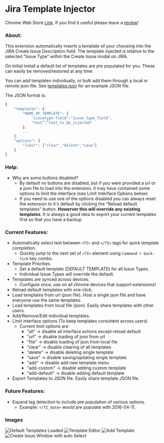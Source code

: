 # Jira Template Injector

Chrome Web Store [Link](https://chrome.google.com/webstore/detail/jira-template-injector/hmhpegjieopgbdmpocdmfkafjgcdmhha).
If you find it useful please leave a [review](https://chrome.google.com/webstore/detail/jira-template-injector/hmhpegjieopgbdmpocdmfkafjgcdmhha/reviews)!

### About:

This extension automatically inserts a template of your choosing into the JIRA Create Issue Description field. The template injected is relative to the selected “Issue Type” within the Create Issue modal on JIRA.

On initial install a default list of templates are pre populated for you. These can easily be removed/restored at any time.

You can add templates individually, or bulk add them through a local or remote json file. See [templates.json](https://github.com/rdbrck/jira-description-extension/blob/master/src/data/templates.json) for an example JSON file.

The JSON format is:

```javascript
{
	"templates": {
    	"NAME_OF_TEMPLATE": {
        	"issuetype-field":"issue_type_field",
            "text”:”text_to_be_injected"
        },
    	...
    },
    "options": {
        "limit": ["clear","delete","save"]
    }
}
```

### Help:

* Why are some buttons disabled?
    * By default no buttons are disabled, but if you were provided a url or a json file to load into the extension, it may have contained some options to limit the interface (see Limit Interface Options below)
    * If you need to use one of the options disabled you can always reset the extension to it's default by clicking the "Reload default templates" button. **Howerver this will override any existing templates**. It is always a good idea to export your current templates first so that you have a backup

### Current Features:

* Automatically select text between ```<TI>``` and ```</TI>``` tags for quick template completion.
  * Quickly jump to the next set of ```<TI>``` element using ```Command + back-tick``` key combo.
* Template Priorities.
  * Set a default template (DEFAULT TEMPLATE) for all Issue Types.
  * Individual Issue Types will override the default.
* Templates are synced across devices.
  * Configure once, use on all chrome devices that support extensions!
* Reload default templates with one click.
* Load templates from url (json file). Host a single json file and have everyone use the same templates.
* Load templates from local file (json). Easily share templates with other users.
* Add/Remove/Edit individual templates.
* Limit interface options (To keep templates consistent across users)
    * Current limit options are:
        * "all"         -> disable all interface actions except reload default
        * "url"         -> disable loading of json from url
        * "file"        -> disable loading of json from local file
        * "clear"       -> disable clearing of all templates
        * "delete"      -> disable deleting single template
        * "save"        -> disable saving/updating single template
        * "add"         -> disable add new template menu
        * "add-custom"  -> disable adding custom template
        * "add-default" -> disable adding default template
* Export Templates to JSON file. Easily share template JSON file.

### Future Features:

* Expand tag detection to include pre population of various options.
  * Example: ```</TI_date>``` would pre populate with 2016-04-11.

### Images
![Default Templates Loaded](https://cloud.githubusercontent.com/assets/6020196/17062770/2cb0d46e-4fe9-11e6-9f04-4daabe32537f.png "Default Templates") ![Template Editor](https://cloud.githubusercontent.com/assets/6020196/17062772/30f43c0a-4fe9-11e6-9b61-15c936985a8f.png "Template Editor") ![Add Template](https://cloud.githubusercontent.com/assets/6020196/17062776/33ea3d56-4fe9-11e6-84aa-0021887ef118.png "Add Template") ![Create Issue Window with auto Select](https://cloud.githubusercontent.com/assets/6020196/17062735/05e6618c-4fe9-11e6-8c9e-3a43c305c761.png "JIRA Create Issue")
